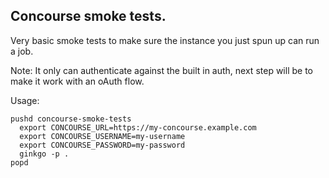 ## Concourse smoke tests.

Very basic smoke tests to make sure the instance you just spun up can run a job. 

Note: It only can authenticate against the built in auth, next step will be to make it work with an oAuth flow. 

Usage:

```
pushd concourse-smoke-tests
  export CONCOURSE_URL=https://my-concourse.example.com
  export CONCOURSE_USERNAME=my-username
  export CONCOURSE_PASSWORD=my-password
  ginkgo -p .
popd
